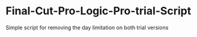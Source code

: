 # Final-Cut-Pro-Logic-Pro-trial-Script
Simple script for removing the day limitation on both trial versions
